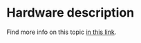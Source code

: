 # Hardware description

Find more info on this topic [in this link](https://docs.smartcitizen.me/Guides/data/Handling%20calibration%20data/).
